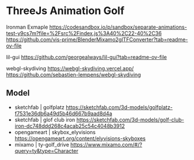 # ThreeJs Animation Golf

Ironman Exmaple
<https://codesandbox.io/p/sandbox/separate-animations-test-y9cs7m?file=%2Fsrc%2Findex.js%3A40%2C22-40%2C36>
<https://github.com/vis-prime/BlenderMixamo2glTFConverter?tab=readme-ov-file>

lil-gui
<https://github.com/georgealways/lil-gui?tab=readme-ov-file>

webgl-skydiving
<https://webgl-skydiving.vercel.app/>
<https://github.com/sebastien-lempens/webgl-skydiving>

## Model

- sketchfab | golfplatz <https://sketchfab.com/3d-models/golfplatz-f7531e36db6a49d5b46d667b9aad8d4a>
- sketchfab | glof club iron <https://sketchfab.com/3d-models/golf-club-iron-dc748ddd268c4acab25c54c4048b3912>
- opengameart | skybox_elyvisions <https://opengameart.org/content/elyvisions-skyboxes>
- mixamo | ty-golf_drive <https://www.mixamo.com/#/?query=ty&type=Character>
